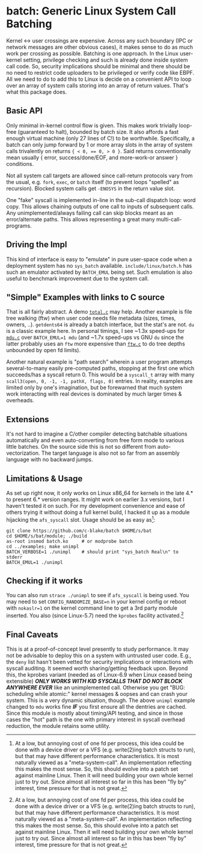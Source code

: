 # batch: Generic Linux System Call Batching
Kernel <-> user crossings are expensive.  Across any such boundary (IPC or
network messages are other obvious cases), it makes sense to do as much work per
crossing as possible.  Batching is one approach.  In the Linux user-kernel
setting, privilege checking and such is already done inside system call code.
So, security implications should be minimal and there should be no need to
restrict code uploaders to be privileged or verify code like EBPF.  All we need
to do to add this to Linux is decide on a convenient API to loop over an array
of system calls storing into an array of return values.  That's what this
package does.

## Basic API
Only minimal in-kernel control flow is given.  This makes work trivially
loop-free (guaranteed to halt), bounded by batch size.  It also affords a fast
enough virtual machine (only 27 lines of C!) to be worthwhile.  Specifically,
a batch can only jump forward by 1 or more array slots in the array of system
calls trivalently on returns `{ < 0, == 0, > 0 }`.  Said returns conventionally
mean usually { error, success/done/EOF, and more-work-or answer } conditions.

Not all system call targets are allowed since call-return protocols vary from
the usual, e.g.  `fork`, `exec`, or `batch` itself (to prevent loops "spelled"
as recursion).  Blocked system calls get `-ENOSYS` in the return value slot.

One "fake" syscall is implemented in-line in the sub-call dispatch loop: word
copy.  This allows chaining outputs of one call to inputs of subsequent calls.
Any unimplemented/always failing call can skip blocks meant as an
error/alternate paths.  This allows representing a great many
multi-call-programs.

## Driving the Impl
This kind of interface is easy to "emulate" in pure user-space code when a
deployment system has no `sys_batch` available.  `include/linux/batch.h` has
such an emulator activated by `BATCH_EMUL` being set.  Such emulation is also
useful to benchmark improvement due to the system call.

## "Simple" Examples with links to C source
That is all fairly abstract.  A demo [`total.c`](examples/total.c) may help.
Another example is file tree walking (ftw) when user code needs file metadata
(sizes, times, owners, ..).  `getdents64` is already a batch interface, but the
stat's are not.  `du` is a classic example here.  In personal timings, I see
~1.3x speed-ups for [`mdu.c`](examples/mdu.c) over `BATCH_EMUL=1 mdu` (and ~1.7x
speed-ups vs GNU `du` since the latter probably uses an `ftw` more expensive
than [`ftw.c`](examples/ftw.c) to do tree depths unbounded by open fd limits).

Another natural example is "path search" wherein a user program attempts
several-to-many easily pre-computed paths, stopping at the first one which
succeeds/has a syscall return 0.  This would be a `syscall_t` array with many
`scall3(open, 0, -1, -1, pathX, flags, 0)` entries.  In reality, examples are
limited only by one's imagination, but be forewarned that much system work
interacting with real devices is dominated by much larger times & overheads.

## Extensions
It's not hard to imagine a C/other compiler detecting batchable situations
automatically and even auto-converting from free form mode to various little
batches.  On the source side this is not so different from auto-vectorization.
The target language is also not so far from an assembly language with no
backward jumps.

## Limitations & Usage
As set up right now, it only works on Linux x86\_64 for kernels in the late 4.*
to present 6.* version ranges.  It might work on earlier 3.x versions, but I
haven't tested it on such.  For my development convenience and ease of others
trying it without doing a full kernel build, I hacked it up as a module
hijacking the `afs_syscall` slot.  Usage should be as easy as[^1]:
```
git clone https://github.com/c-blake/batch $HOME/s/bat
cd $HOME/s/bat/module; ./build
as-root insmod batch.ko     # or modprobe batch
cd ../examples; make unimpl
BATCH_VERBOSE=1 ./unimpl    # should print "sys_batch Real\n" to stderr
BATCH_EMUL=1 ./unimpl
```
## Checking if it works
You can also run `strace ./unimpl` to see if `afs_syscall` is being used.  You
may need to set `CONFIG_RANDOMIZE_BASE=n` in your kernel config or reboot with
`nokaslr=1` on the kernel command line to get a 3rd party module inserted.  You
also (since Linux-5.7) need the `kprobes` facility activated.[^1]

## Final Caveats
This is at a proof-of-concept level presently to study performance.  It may not
be advisable to deploy this on a system with untrusted user code.  E.g., the
`deny` list hasn't been vetted for security implications or interactions with
syscall auditing.  It seemed worth sharing/getting feedback upon.  Beyond this,
the kprobes variant (needed as of Linux-6.9 when Linux ceased being extensible)
***ONLY WORKS WITH KID SYSCALLS THAT DO NOT BLOCK ANYWHERE EVER*** like an
unimplemented call.  Otherwise you get "BUG: scheduling while atomic:" kernel
messages & oopses and can crash your system.  This is a very dynamic situation,
though.  The above `unimpl` example changed to `mdu` works fine ***IF*** you
first ensure all the dentries are cached.  Since this module is mostly about
timing/API testing, and since in those cases the "hot" path is the one with
primary interest in syscall overhead reduction, the module retains some utility.

[^1]: At a low, but annoying cost of one fd per process, this idea could be done
with a device driver or a VFS (e.g. write(2)ing batch structs to run), but that
may have different performance characteristics.  It is most naturally viewed as
a "meta-system-call".  An implementation reflecting this makes the most sense.
So, this should evolve into a patch set against mainline Linux.  Then it will
need building your own whole kernel just to try out.  Since almost all interest
so far in this has been "fly by" interest, time pressure for that is not great.
